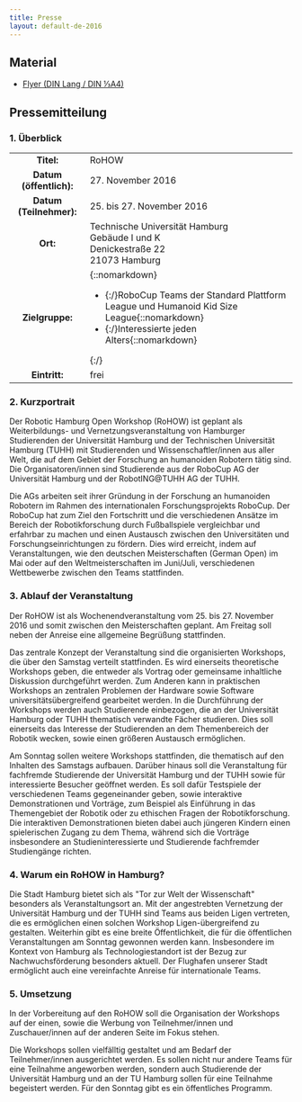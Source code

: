 ```yaml
---
title: Presse
layout: default-de-2016
---
```



## Material

- [Flyer (DIN Lang / DIN ⅓A4)](/assets/img/Flyer2016.pdf)

## Pressemitteilung
### 1. Überblick

| | |
|:----------:|-------|
| **Titel:** | RoHOW |
| **Datum (öffentlich):**  |   27. November 2016 |
| **Datum (Teilnehmer):**  |   25. bis 27. November 2016 |
| **Ort:** |   Technische Universität Hamburg <br> Gebäude I und K <br> Denickestraße 22 <br> 21073 Hamburg |
| **Zielgruppe:** | {::nomarkdown}<ul><li>{:/}RoboCup Teams der Standard Plattform League und Humanoid Kid Size League{::nomarkdown}</li><li>{:/}Interessierte jeden Alters{::nomarkdown}</li></ul>{:/} |
| **Eintritt:** |  frei |

### 2. Kurzportrait

Der Robotic Hamburg Open Workshop (RoHOW) ist geplant als Weiterbildungs- und Vernetzungsveranstaltung von Hamburger Studierenden der Universität Hamburg und der Technischen Universität Hamburg (TUHH) mit Studierenden und Wissenschaftler/innen aus aller Welt, die auf dem Gebiet der Forschung an humanoiden Robotern tätig sind. Die Organisatoren/innen sind Studierende aus der RoboCup AG der Universität Hamburg und der RobotING@TUHH AG der TUHH.

Die AGs arbeiten seit ihrer Gründung in der Forschung an humanoiden Robotern im Rahmen des internationalen Forschungsprojekts RoboCup. Der RoboCup hat zum Ziel den Fortschritt und die verschiedenen Ansätze im Bereich der Robotikforschung durch Fußballspiele vergleichbar und erfahrbar zu machen und einen Austausch zwischen den Universitäten und Forschungseinrichtungen zu fördern. Dies wird erreicht, indem auf Veranstaltungen, wie den deutschen Meisterschaften (German Open) im Mai oder auf den Weltmeisterschaften im Juni/Juli, verschiedenen Wettbewerbe zwischen den Teams stattfinden.

### 3. Ablauf der Veranstaltung

Der RoHOW ist als Wochenendveranstaltung vom 25. bis 27. November 2016 und somit zwischen den Meisterschaften geplant. Am Freitag soll neben der Anreise eine allgemeine Begrüßung stattfinden.

Das zentrale Konzept der Veranstaltung sind die organisierten Workshops, die über den Samstag verteilt stattfinden. Es wird einerseits theoretische Workshops geben, die entweder als Vortrag oder gemeinsame inhaltliche Diskussion durchgeführt werden. Zum Anderen kann in praktischen Workshops an zentralen Problemen der Hardware sowie Software universitätsübergreifend gearbeitet werden. In die Durchführung der Workshops werden auch Studierende einbezogen, die an der Universität Hamburg oder TUHH thematisch verwandte Fächer studieren. Dies soll einerseits das Interesse der Studierenden an dem Themenbereich der Robotik wecken, sowie einen größeren Austausch ermöglichen.

Am Sonntag sollen weitere Workshops stattfinden, die thematisch auf den Inhalten des Samstags aufbauen. Darüber hinaus soll die Veranstaltung für fachfremde Studierende der Universität Hamburg und der TUHH sowie für interessierte Besucher geöffnet werden. Es soll dafür Testspiele der verschiedenen Teams gegeneinander geben, sowie interaktive Demonstrationen und Vorträge, zum Beispiel als Einführung in das Themengebiet der Robotik oder zu ethischen Fragen der Robotikforschung. Die interaktiven Demonstrationen bieten dabei auch jüngeren Kindern einen spielerischen Zugang zu dem Thema, während sich die Vorträge insbesondere an Studieninteressierte und Studierende fachfremder Studiengänge richten.

### 4. Warum ein RoHOW in Hamburg?

Die Stadt Hamburg bietet sich als "Tor zur Welt der Wissenschaft" besonders als Veranstaltungsort an. Mit der angestrebten Vernetzung der Universität Hamburg und der TUHH sind Teams aus beiden Ligen vertreten, die es ermöglichen einen solchen Workshop Ligen-übergreifend zu gestalten. Weiterhin gibt es eine breite Öffentlichkeit, die für die öffentlichen Veranstaltungen am Sonntag gewonnen werden kann. Insbesondere im Kontext von Hamburg als Technologiestandort ist der Bezug zur Nachwuchsförderung besonders aktuell. Der Flughafen unserer Stadt ermöglicht auch eine vereinfachte Anreise für internationale Teams.

### 5. Umsetzung

In der Vorbereitung auf den RoHOW soll die Organisation der Workshops auf der einen, sowie die Werbung von Teilnehmer/innen und Zuschauer/innen auf der anderen Seite im Fokus stehen.

Die Workshops sollen vielfälltig gestaltet und am Bedarf der Teilnehmer/innen ausgerichtet werden. Es sollen nicht nur andere Teams für eine Teilnahme angeworben werden, sondern auch Studierende der Universität Hamburg und an der TU Hamburg sollen für eine Teilnahme begeistert werden. Für den Sonntag gibt es ein öffentliches Programm.
